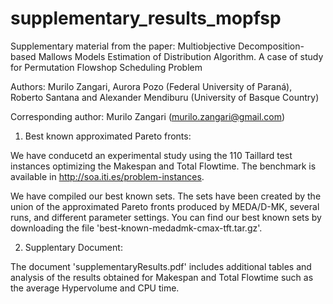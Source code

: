 # supplementary_results_mopfsp
Supplementary material from the paper: Multiobjective Decomposition-based Mallows Models Estimation of Distribution Algorithm. A case of study for Permutation Flowshop Scheduling Problem 

Authors: Murilo Zangari, Aurora Pozo (Federal University of Paraná), Roberto Santana and Alexander Mendiburu (University of Basque Country)

Corresponding author: Murilo Zangari (murilo.zangari@gmail.com)

1) Best known approximated Pareto fronts:

We have conducetd an experimental study using the 110 Taillard test instances optimizing the Makespan and Total Flowtime. The benchmark is available in http://soa.iti.es/problem-instances.

We have compiled our best known sets. The sets have been created by the union of the approximated Pareto fronts produced by  MEDA/D-MK, several runs, and different parameter settings. You can find our best known sets by downloading the file 'best-known-medadmk-cmax-tft.tar.gz'.

2) Supplentary Document:

The document 'supplementaryResults.pdf' includes additional tables and analysis of the results obtained for Makespan and Total Flowtime such as the average Hypervolume and CPU time.
